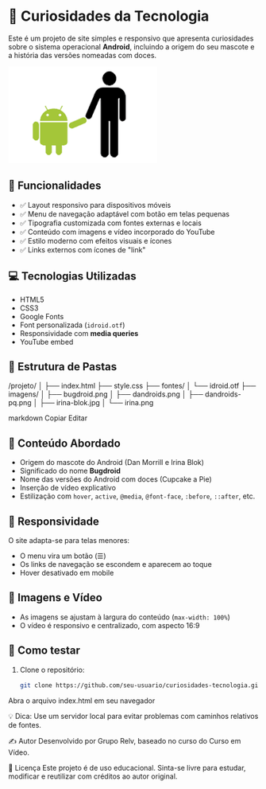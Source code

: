 # 📱 Curiosidades da Tecnologia

Este é um projeto de site simples e responsivo que apresenta curiosidades sobre o sistema operacional **Android**, incluindo a origem do seu mascote e a história das versões nomeadas com doces.

![Capa do Projeto](imagens/bugdroid.png)

## 🚀 Funcionalidades

- ✅ Layout responsivo para dispositivos móveis
- ✅ Menu de navegação adaptável com botão em telas pequenas
- ✅ Tipografia customizada com fontes externas e locais
- ✅ Conteúdo com imagens e vídeo incorporado do YouTube
- ✅ Estilo moderno com efeitos visuais e ícones
- ✅ Links externos com ícones de "link"

## 💻 Tecnologias Utilizadas

- HTML5
- CSS3
- Google Fonts
- Font personalizada (`idroid.otf`)
- Responsividade com **media queries**
- YouTube embed

## 📂 Estrutura de Pastas

/projeto/
│
├── index.html
├── style.css
├── fontes/
│ └── idroid.otf
├── imagens/
│ ├── bugdroid.png
│ ├── dandroids.png
│ ├── dandroids-pq.png
│ ├── irina-blok.jpg
│ └── irina.png

markdown
Copiar
Editar

## 🧠 Conteúdo Abordado

- Origem do mascote do Android (Dan Morrill e Irina Blok)
- Significado do nome **Bugdroid**
- Nome das versões do Android com doces (Cupcake a Pie)
- Inserção de vídeo explicativo
- Estilização com `hover`, `active`, `@media`, `@font-face`, `:before`, `::after`, etc.

## 📱 Responsividade

O site adapta-se para telas menores:
- O menu vira um botão (☰)
- Os links de navegação se escondem e aparecem ao toque
- Hover desativado em mobile

## 📸 Imagens e Vídeo

- As imagens se ajustam à largura do conteúdo (`max-width: 100%`)
- O vídeo é responsivo e centralizado, com aspecto 16:9

## 🧪 Como testar

1. Clone o repositório:
   ```bash
   git clone https://github.com/seu-usuario/curiosidades-tecnologia.git
Abra o arquivo index.html em seu navegador

💡 Dica: Use um servidor local para evitar problemas com caminhos relativos de fontes.

✍️ Autor
Desenvolvido por Grupo Relv, baseado no curso do Curso em Vídeo.

📄 Licença
Este projeto é de uso educacional. Sinta-se livre para estudar, modificar e reutilizar com créditos ao autor original.